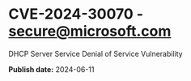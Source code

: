 # CVE-2024-30070 - secure@microsoft.com

DHCP Server Service Denial of Service Vulnerability

**Publish date:** 2024-06-11
